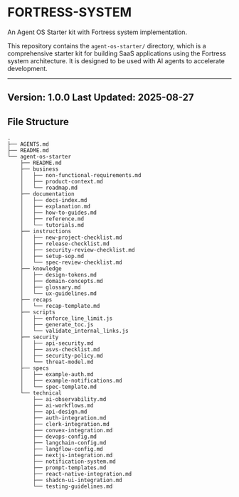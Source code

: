 # FORTRESS-SYSTEM

An Agent OS Starter kit with Fortress system implementation.

This repository contains the `agent-os-starter/` directory, which is a comprehensive starter kit for building SaaS applications using the Fortress system architecture. It is designed to be used with AI agents to accelerate development.

---
**Version:** 1.0.0
**Last Updated:** 2025-08-27
---

## File Structure

```
.
├── AGENTS.md
├── README.md
└── agent-os-starter
    ├── README.md
    ├── business
    │   ├── non-functional-requirements.md
    │   ├── product-context.md
    │   └── roadmap.md
    ├── documentation
    │   ├── docs-index.md
    │   ├── explanation.md
    │   ├── how-to-guides.md
    │   ├── reference.md
    │   └── tutorials.md
    ├── instructions
    │   ├── new-project-checklist.md
    │   ├── release-checklist.md
    │   ├── security-review-checklist.md
    │   ├── setup-sop.md
    │   └── spec-review-checklist.md
    ├── knowledge
    │   ├── design-tokens.md
    │   ├── domain-concepts.md
    │   ├── glossary.md
    │   └── ux-guidelines.md
    ├── recaps
    │   └── recap-template.md
    ├── scripts
    │   ├── enforce_line_limit.js
    │   ├── generate_toc.js
    │   └── validate_internal_links.js
    ├── security
    │   ├── api-security.md
    │   ├── asvs-checklist.md
    │   ├── security-policy.md
    │   └── threat-model.md
    ├── specs
    │   ├── example-auth.md
    │   ├── example-notifications.md
    │   └── spec-template.md
    └── technical
        ├── ai-observability.md
        ├── ai-workflows.md
        ├── api-design.md
        ├── auth-integration.md
        ├── clerk-integration.md
        ├── convex-integration.md
        ├── devops-config.md
        ├── langchain-config.md
        ├── langflow-config.md
        ├── nextjs-integration.md
        ├── notification-system.md
        ├── prompt-templates.md
        ├── react-native-integration.md
        ├── shadcn-ui-integration.md
        └── testing-guidelines.md
```
